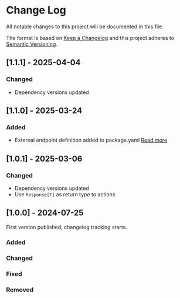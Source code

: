 # Change Log

All notable changes to this project will be documented in this file.

The format is based on [Keep a Changelog](https://keepachangelog.com/)
and this project adheres to [Semantic Versioning](https://semver.org/).

## [1.1.1] - 2025-04-04

### Changed

- Dependency versions updated

## [1.1.0] - 2025-03-24

### Added

- External endpoint definition added to package.yaml [Read more](https://sema4.ai/docs/team-edition/marketplace/snowflake-admin#managing-external-access)

## [1.0.1] - 2025-03-06

### Changed

- Dependency versions updated
- Use `Response[T]` as return type to actions

## [1.0.0] - 2024-07-25

First version published, changelog tracking starts.

### Added

### Changed

### Fixed

### Removed
